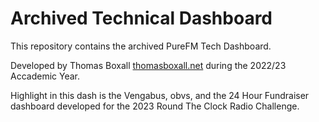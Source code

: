 # Archived Technical Dashboard

This repository contains the archived PureFM Tech Dashboard. 

Developed by Thomas Boxall [thomasboxall.net](https://thomasboxall.net) during the 2022/23 Accademic Year.

Highlight in this dash is the Vengabus, obvs, and the 24 Hour Fundraiser dashboard developed for the 2023 Round The Clock Radio Challenge. 
